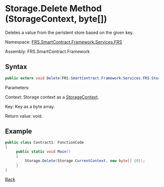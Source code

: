# Storage.Delete Method (StorageContext, byte[])

Deletes a value from the peristent store based on the given key.

Namespace: [FRS.SmartContract.Framework.Services.FRS](../../FRS.md)

Assembly: FRS.SmartContract.Framework

## Syntax

```c#
public extern void Delete(FRS.SmartContract.Framework.Services.FRS.StorageContext context, byte[] key)
```

Parameters:

Context: Storage context as a [StorageContext](../StorageContex.md).

Key: Key as a byte array.

Return value: void.

## Example

```c#
public class Contract1: FunctionCode
{
     public static void Main()
     {
         Storage.Delete(Storage.CurrentContext, new byte[] {0});
     }
}
```



[Back](../Storage.md)